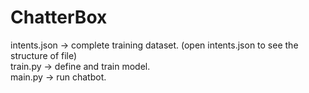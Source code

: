 # ChatterBox

intents.json -> complete training dataset. (open intents.json to see the structure of file)<br>
train.py -> define and train model. <br>
main.py -> run chatbot. <br>
